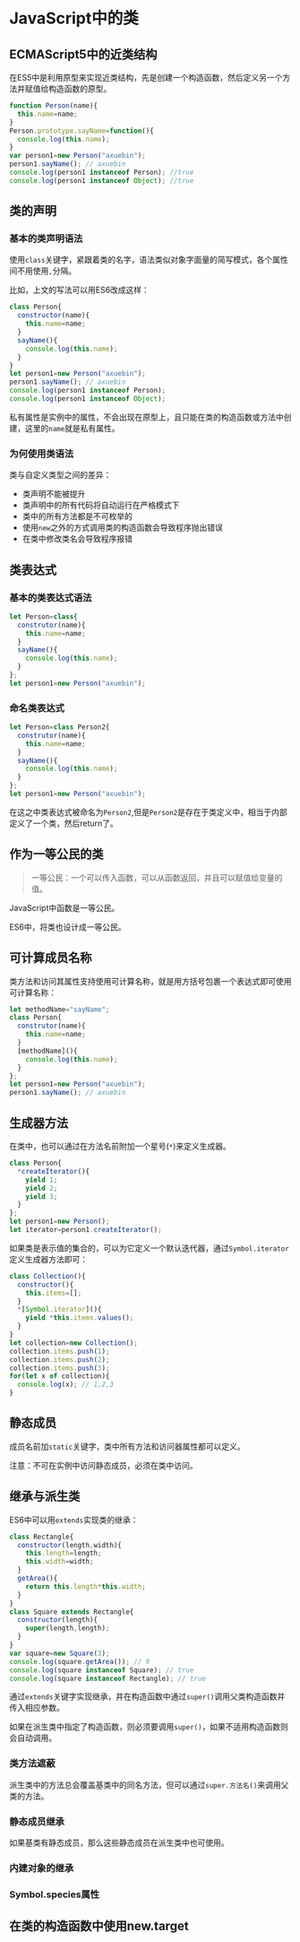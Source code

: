 # JavaScript中的类

## ECMAScript5中的近类结构

在ES5中是利用原型来实现近类结构，先是创建一个构造函数，然后定义另一个方法并赋值给构造函数的原型。

```javascript
function Person(name){
  this.name=name;
}
Person.prototype.sayName=function(){
  console.log(this.name);
}
var person1=new Person("axuebin");
person1.sayName(); // axuebin
console.log(person1 instanceof Person); //true
console.log(person1 instanceof Object); //true
```

## 类的声明

### 基本的类声明语法

使用`class`关键字，紧跟着类的名字，语法类似对象字面量的简写模式，各个属性间不用使用`,`分隔。

比如，上文的写法可以用ES6改成这样：

```javascript
class Person{
  constructor(name){
    this.name=name;
  }
  sayName(){
    console.log(this.name);
  }
}
let person1=new Person("axuebin");
person1.sayName(); // axuebin
console.log(person1 instanceof Person);
console.log(person1 instanceof Object);
```

私有属性是实例中的属性，不会出现在原型上，且只能在类的构造函数或方法中创建，这里的`name`就是私有属性。

### 为何使用类语法

类与自定义类型之间的差异：

- 类声明不能被提升
- 类声明中的所有代码将自动运行在严格模式下
- 类中的所有方法都是不可枚举的
- 使用`new`之外的方式调用类的构造函数会导致程序抛出错误
- 在类中修改类名会导致程序报错

## 类表达式

### 基本的类表达式语法

```javascript
let Person=class{
  construtor(name){
    this.name=name;
  }
  sayName(){
    console.log(this.name);
  }
};
let person1=new Person("axuebin");
```

### 命名类表达式

```javascript
let Person=class Person2{
  construtor(name){
    this.name=name;
  }
  sayName(){
    console.log(this.name);
  }
};
let person1=new Person("axuebin");
```

在这之中类表达式被命名为`Person2`,但是`Person2`是存在于类定义中，相当于内部定义了一个类，然后return了。

## 作为一等公民的类

> 一等公民：一个可以传入函数，可以从函数返回，并且可以赋值给变量的值。

JavaScript中函数是一等公民。

ES6中，将类也设计成一等公民。

## 可计算成员名称

类方法和访问其属性支持使用可计算名称，就是用方括号包裹一个表达式即可使用可计算名称：

```javascript
let methodName="sayName";
class Person{
  construtor(name){
    this.name=name;
  }
  [methodName](){
    console.log(this.name);
  }
};
let person1=new Person("axuebin");
person1.sayName(); // axuebin
```

## 生成器方法

在类中，也可以通过在方法名前附加一个星号(`*`)来定义生成器。

```javascript
class Person{
  *createIterator(){
    yield 1;
    yield 2;
    yield 3;
  }
};
let person1=new Person();
let iterator=person1.createIterator(); 
```

如果类是表示值的集合的，可以为它定义一个默认迭代器，通过`Symbol.iterator`定义生成器方法即可：

```javascript
class Collection(){
  constructor(){
    this.items=[];
  }
  *[Symbol.iterator](){
    yield *this.items.values();
  }
}
let collection=new Collection();
collection.items.push(1);
collection.items.push(2);
collection.items.push(3);
for(let x of collection){
  console.log(x); // 1,2,3
}
```

## 静态成员

成员名前加`static`关键字，类中所有方法和访问器属性都可以定义。

注意：不可在实例中访问静态成员，必须在类中访问。

## 继承与派生类

ES6中可以用`extends`实现类的继承：

```javascript
class Rectangle{
  constructor(length,width){
    this.length=length;
    this.width=width;
  }
  getArea(){
    return this.length*this.width;  
  }
}
class Square extends Rectangle{
  constructor(length){
    super(length,length);
  }
}
var square=new Square(3);
console.log(square.getArea()); // 9
console.log(square instanceof Square); // true
console.log(square instanceof Rectangle); // true
```

通过`extends`关键字实现继承，并在构造函数中通过`super()`调用父类构造函数并传入相应参数。

如果在派生类中指定了构造函数，则必须要调用`super()`，如果不适用构造函数则会自动调用。

### 类方法遮蔽

派生类中的方法总会覆盖基类中的同名方法，但可以通过`super.方法名()`来调用父类的方法。

### 静态成员继承

如果基类有静态成员，那么这些静态成员在派生类中也可使用。

### 内建对象的继承

### Symbol.species属性

## 在类的构造函数中使用new.target

